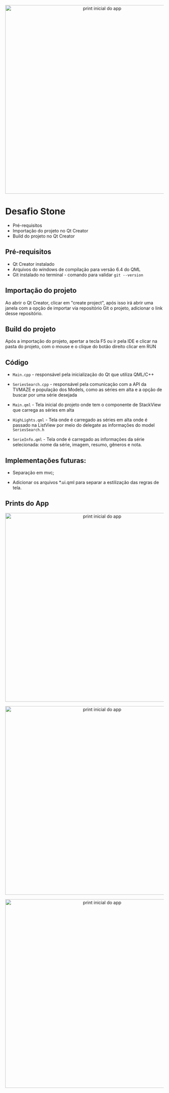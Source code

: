 <p align="center">
  <img src="images/inicial_page.png" alt="print inicial do app" title="print inicial do app" width="600"/>
</p>

Desafio Stone
========================
* Pré-requisitos
* Importação do projeto no Qt Creator
* Build do projeto no Qt Creator

Pré-requisitos
-------------------
* Qt Creator instalado
* Arquivos do windows de compilação para versão 6.4 do QML
* Git instalado no terminal - comando para validar `git --version`

Importação do projeto
---------------------

Ao abrir o Qt Creator, clicar em "create project", após isso irá abrir uma janela com a opção de importar via repositório Git o projeto, adicionar o link desse repositório.

Build do projeto
----------------------

Após a importação do projeto, apertar a tecla F5 ou ir pela IDE e clicar na pasta do projeto, com o mouse e o clique do botão direito clicar em RUN

Código
---------------------

* `Main.cpp` - responsável pela inicialização do Qt que utiliza QML/C++

* `SeriesSearch.cpp` - responsável pela comunicação com a API da TVMAZE e população dos Models, como as séries em alta e a opção de buscar por uma série desejada

* `Main.qml` - Tela inicial do projeto onde tem o componente de StackView que carrega as séries em alta

* `HighLights.qml` - Tela onde é carregado as séries em alta onde é passado na ListView por meio do delegate as informações do model `SeriesSearch.h`

* `SerieInfo.qml` - Tela onde é carregado as informações da série selecionada: nome da série, imagem, resumo, gêneros e nota.

Implementações futuras:
-------------------

* Separação em mvc;

* Adicionar os arquivos *.ui.qml para separar a estilização das regras de tela.


Prints do App
-------------------

<p align="center">
  <img src="images/inicial_page.png" alt="print inicial do app" title="print inicial do app" width="600"/>
</p>

<p align="center">
  <img src="images/info_serie.png" alt="print inicial do app" title="print inicial do app" width="600"/>
</p>

<p align="center">
  <img src="images/search_page.png" alt="print inicial do app" title="print inicial do app" width="600"/>
</p>
